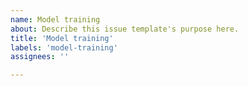 ```yaml
---
name: Model training
about: Describe this issue template's purpose here.
title: 'Model training'
labels: 'model-training'
assignees: ''

---
```

